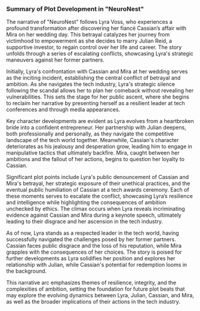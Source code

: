 ### Summary of Plot Development in "NeuroNest"

The narrative of "NeuroNest" follows Lyra Voss, who experiences a profound transformation after discovering her fiancé Cassian’s affair with Mira on her wedding day. This betrayal catalyzes her journey from victimhood to empowerment as she decides to marry Julian Reid, a supportive investor, to regain control over her life and career. The story unfolds through a series of escalating conflicts, showcasing Lyra's strategic maneuvers against her former partners.

Initially, Lyra's confrontation with Cassian and Mira at her wedding serves as the inciting incident, establishing the central conflict of betrayal and ambition. As she navigates the tech industry, Lyra's strategic silence following the scandal allows her to plan her comeback without revealing her vulnerabilities. This sets the stage for her public ascent, where she begins to reclaim her narrative by presenting herself as a resilient leader at tech conferences and through media appearances.

Key character developments are evident as Lyra evolves from a heartbroken bride into a confident entrepreneur. Her partnership with Julian deepens, both professionally and personally, as they navigate the competitive landscape of the tech world together. Meanwhile, Cassian's character deteriorates as his jealousy and desperation grow, leading him to engage in manipulative tactics that ultimately backfire. Mira, caught between her ambitions and the fallout of her actions, begins to question her loyalty to Cassian.

Significant plot points include Lyra's public denouncement of Cassian and Mira's betrayal, her strategic exposure of their unethical practices, and the eventual public humiliation of Cassian at a tech awards ceremony. Each of these moments serves to escalate the conflict, showcasing Lyra’s resilience and intelligence while highlighting the consequences of ambition unchecked by ethics. The climax occurs when Lyra reveals incriminating evidence against Cassian and Mira during a keynote speech, ultimately leading to their disgrace and her ascension in the tech industry.

As of now, Lyra stands as a respected leader in the tech world, having successfully navigated the challenges posed by her former partners. Cassian faces public disgrace and the loss of his reputation, while Mira grapples with the consequences of her choices. The story is poised for further developments as Lyra solidifies her position and explores her relationship with Julian, while Cassian's potential for redemption looms in the background.

This narrative arc emphasizes themes of resilience, integrity, and the complexities of ambition, setting the foundation for future plot beats that may explore the evolving dynamics between Lyra, Julian, Cassian, and Mira, as well as the broader implications of their actions in the tech industry.